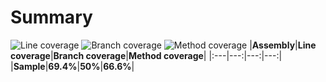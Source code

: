 # Summary
![Line coverage](https://img.shields.io/badge/lines-69.4%-C10909) ![Branch coverage](https://img.shields.io/badge/branches-50%-C10909) ![Method coverage](https://img.shields.io/badge/methods-66.6%-C10909)
|**Assembly**|**Line coverage**|**Branch coverage**|**Method coverage**|
|:---|---:|---:|---:|
|**Sample**|**69.4%**|**50%**|**66.6%**|
